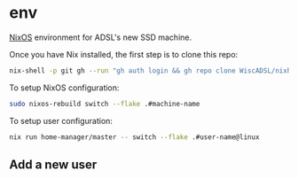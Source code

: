 # env

[NixOS](https://nixos.org/) environment for ADSL's new SSD machine. 

Once you have Nix installed, the first step is to clone this repo:

```sh
nix-shell -p git gh --run "gh auth login && gh repo clone WiscADSL/nixhome ~/repos/nixhome"
```

To setup NixOS configuration:
```sh
sudo nixos-rebuild switch --flake .#machine-name
```

To setup user configuration:

```sh
nix run home-manager/master -- switch --flake .#user-name@linux
```

## Add a new user
